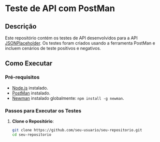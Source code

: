 # Teste de API com PostMan

## Descrição
Este repositório contém os testes de API desenvolvidos para a API [JSONPlaceholder](https://jsonplaceholder.typicode.com/). Os testes foram criados usando a ferramenta PostMan e incluem cenários de teste positivos e negativos.

## Como Executar

### Pré-requisitos
- [Node.js](https://nodejs.org/) instalado.
- [PostMan](https://www.postman.com/downloads/) instalado.
- [Newman](https://www.npmjs.com/package/newman) instalado globalmente: `npm install -g newman`.

### Passos para Executar os Testes

1. **Clone o Repositório**:
   ```bash
   git clone https://github.com/seu-usuario/seu-repositorio.git
   cd seu-repositorio
